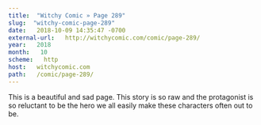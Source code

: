 ```yaml
---
title:  "Witchy Comic » Page 289" 
slug:  "witchy-comic-page-289" 
date:   2018-10-09 14:35:47 -0700 
external-url:   http://witchycomic.com/comic/page-289/ 
year:   2018 
month:   10 
scheme:   http 
host:   witchycomic.com 
path:   /comic/page-289/ 
---
```


This is a beautiful and sad page. This story is so raw and the protagonist is so reluctant to be the hero we all easily make these characters often out to be.